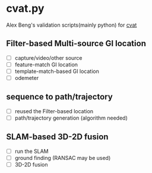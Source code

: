 # cvat.py

Alex Beng's validation scripts(mainly python) for [cvat](https://github.com/GengGode/cvAutoTrack)

## Filter-based Multi-source GI location

- [ ] capture/video/other source
- [ ] feature-match GI location
- [ ] template-match-based GI location
- [ ] odemeter

## sequence to path/trajectory

- [ ] reused the Filter-based location
- [ ] path/trajectory generation (algorithm needed)

## SLAM-based 3D-2D fusion

- [ ] run the SLAM 
- [ ] ground finding (RANSAC may be used)
- [ ] 3D-2D fusion